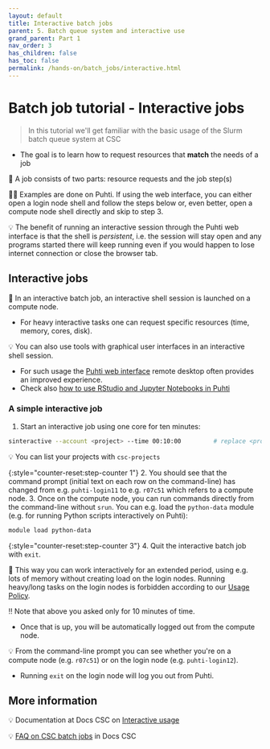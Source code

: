 ```yaml
---
layout: default
title: Interactive batch jobs
parent: 5. Batch queue system and interactive use
grand_parent: Part 1
nav_order: 3
has_children: false
has_toc: false
permalink: /hands-on/batch_jobs/interactive.html
---
```


# Batch job tutorial - Interactive jobs

> In this tutorial we'll get familiar with the basic usage of the Slurm batch queue system at CSC
- The goal is to learn how to request resources that **match** the needs of a job

💬 A job consists of two parts: resource requests and the job step(s)

☝🏻 Examples are done on Puhti. If using the web interface, you can either open a login node shell and follow the steps below or, even better, open a compute node shell directly and skip to step 3.

💡 The benefit of running an interactive session through the Puhti web interface is that the shell is *persistent*, i.e. the session will stay open and any programs started there will keep running even if you would happen to lose internet connection or close the browser tab.

## Interactive jobs

💬 In an interactive batch job, an interactive shell session is launched on a compute node.

- For heavy interactive tasks one can request specific resources (time, memory, cores, disk).

💡 You can also use tools with graphical user interfaces in an interactive shell session.

- For such usage the [Puhti web interface](https://www.puhti.csc.fi/) remote desktop often provides an improved experience.
- Check also [how to use RStudio and Jupyter Notebooks in Puhti](https://docs.csc.fi/support/tutorials/rstudio-or-jupyter-notebooks/)

### A simple interactive job

1. Start an interactive job using one core for ten minutes:

```bash
sinteractive --account <project> --time 00:10:00         # replace <project> with your CSC project, e.g. project_2001234
```

💡 You can list your projects with `csc-projects`

{:style="counter-reset:step-counter 1"}
2. You should see that the command prompt (initial text on each row on the command-line) has changed from e.g. `puhti-login11` to e.g. `r07c51` which refers to a compute node.
3. Once on the compute node, you can run commands directly from the command-line without `srun`. You can e.g. load the `python-data` module (e.g. for running Python scripts interactively on Puhti):

```bash
module load python-data
```

{:style="counter-reset:step-counter 3"}
4. Quit the interactive batch job with `exit`.

💬 This way you can work interactively for an extended period, using e.g. lots of memory without creating load on the login nodes. Running heavy/long tasks on the login nodes is forbidden according to our [Usage Policy](https://docs.csc.fi/computing/usage-policy/).

‼️ Note that above you asked only for 10 minutes of time.

- Once that is up, you will be automatically logged out from the compute node.

💡 From the command-line prompt you can see whether you're on a compute node (e.g. `r07c51`) or on the login node (e.g. `puhti-login12`).

- Running `exit` on the login node will log you out from Puhti.

## More information

💡 Documentation at Docs CSC on [Interactive usage](https://docs.csc.fi/computing/running/interactive-usage/)

💡 [FAQ on CSC batch jobs](https://docs.csc.fi/support/faq/#batch-jobs) in Docs CSC
